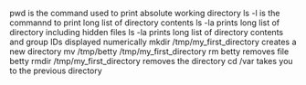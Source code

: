 pwd is the command used to print absolute working directory
ls -l is the commannd to print long list of directory contents
ls -la prints long list of directory including hidden files
ls -la prints long list of directory contents and group IDs displayed numerically
mkdir /tmp/my_first_directory creates a new directory
mv /tmp/betty /tmp/my_first_directory
rm betty removes file betty
rmdir /tmp/my_first_directory removes the directory
cd /var takes you to the previous directory